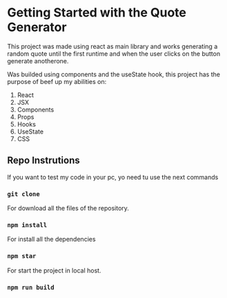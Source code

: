 # Getting Started with the Quote Generator

This project was made using react as main library and works generating a random quote until the first runtime and when the user clicks on the button generate anotherone.

Was builded using components and the useState hook, this project has the purpose of beef up my abilities on:
1. React
2. JSX
3. Components
4. Props
5. Hooks
6. UseState
7. CSS


## Repo Instrutions
If you want to test my code in your pc, yo need tu use the next commands  

### `git clone`
For download all the files of the repository.
### `npm install`
For install all the dependencies
### `npm star`
For start the project in local host.

### `npm run build`
